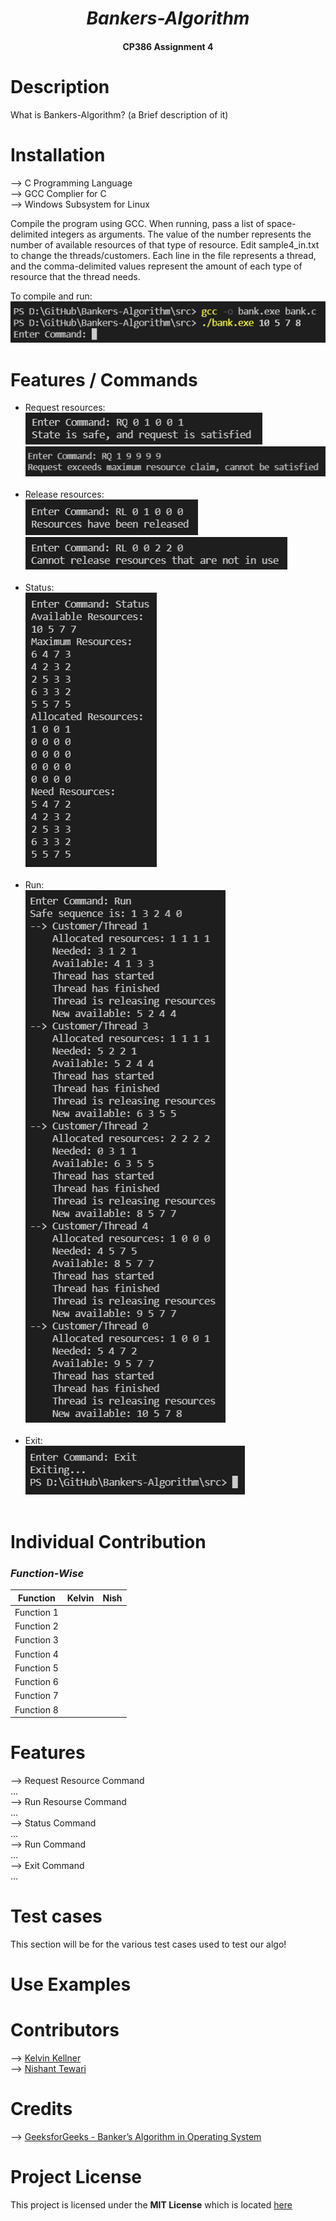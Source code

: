 _<h1 align= "center">Bankers-Algorithm</h1>_

<h4 align= "center">CP386 Assignment 4</h4>

# Description

What is Bankers-Algorithm? (a Brief description of it)

# Installation

--> C Programming Language<br/>
--> GCC Complier for C<br/>
--> Windows Subsystem for Linux<br/>

Compile the program using GCC. When running, pass a list of space-delimited integers as arguments.
The value of the number represents the number of available resources of that type of resource.
Edit sample4_in.txt to change the threads/customers. Each line in the file represents a thread,
and the comma-delimited values represent the amount of each type of resource that the thread needs.

To compile and run:<br/>
<img src="./img/ss_1.png" alt="screenshot of compiling and running the program" /><br/>

# Features / Commands

- Request resources:<br/>
  <img src="./img/ss_2.png" alt="screenshot of requesting resources successfully" /><br/>
  <img src="./img/ss_3.png" alt="screenshot of request for resources failing" /><br/>
  <br/>
- Release resources:<br/>
  <img src="./img/ss_4.png" alt="screenshot of releasing resources successfully" /><br/>
  <img src="./img/ss_5.png" alt="screenshot of request to release resources failing" /><br/>
  <br/>
- Status:<br/>
  <img src="./img/ss_6.png" alt="screenshot of displaying status of the system" /><br/>
  <br/>
- Run:<br/>
  <img src="./img/ss_7.png" alt="screenshot of running the processes" /><br/>
  <br/>
- Exit:<br/>
  <img src="./img/ss_8.png" alt="screenshot of exiting the program" /><br/>
  <br/>

# Individual Contribution

### _Function-Wise_

| Function   | Kelvin | Nish |
| ---------- | ------ | ---- |
| Function 1 |        |      |
| Function 2 |        |      |
| Function 3 |        |      |
| Function 4 |        |      |
| Function 5 |        |      |
| Function 6 |        |      |
| Function 7 |        |      |
| Function 8 |        |      |

# Features
--> Request Resource Command <br/>
    ... <br/>
--> Run Resourse Command <br/>
    ... <br/>
--> Status Command <br/>
    ... <br/>
--> Run Command <br/>
    ... <br/>
--> Exit Command <br/>
    ... <br/>
# Test cases

This section will be for the various test cases used to test our algo! 

# Use Examples

# Contributors

--> [Kelvin Kellner](https://github.com/kelvinkellner)<br/>
--> [Nishant Tewari](https://github.com/XSilviaX)<br/>

# Credits

--> [GeeksforGeeks - Banker’s Algorithm in Operating System](https://www.geeksforgeeks.org/bankers-algorithm-in-operating-system-2/)<br/>

# Project License

This project is licensed under the **MIT License** which is located [here](https://github.com/kelvinkellner/Bankers-Algorithm/blob/51cdac26b261e5d1328c41437b065f31d17f4da9/LICENSE)
